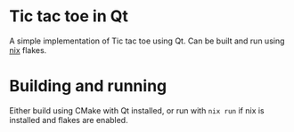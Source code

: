 # Tic tac toe in Qt

A simple implementation of Tic tac toe using Qt. Can be built and run using [nix](https://nixos.org) flakes.

# Building and running

Either build using CMake with Qt installed, or run with `nix run` if nix is installed and flakes are enabled.
